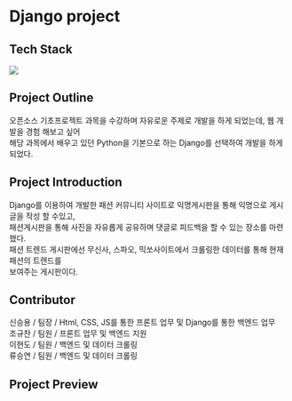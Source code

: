 # Django project

## Tech Stack
<img src="https://img.shields.io/badge/django-092E20?style=for-the-badge&logo=django&logoColor=white">

## Project Outline
오픈소스 기초프로젝트 과목을 수강하며 자유로운 주제로 개발을 하게 되었는데, 웹 개발을 경험 해보고 싶어<br>
해당 과목에서 배우고 있던 Python을 기본으로 하는 Django를 선택하여 개발을 하게 되었다.
<br>
## Project Introduction
Django를 이용하여 개발한 패션 커뮤니티 사이트로 익명게시판을 통해 익명으로 게시글을 작성 할 수있고,<br>
패션게시판을 통해 사진을 자유롭게 공유하며 댓글로 피드백을 할 수 있는 장소를 마련했다.
<br>
패션 트렌드 게시판에선 무신사, 스파오, 믹쏘사이트에서 크롤링한 데이터를 통해 현재 패션의 트렌드를<br>
보여주는 게시판이다.
<br>

## Contributor
신승용 / 팀장 / Html, CSS, JS를 통한 프론트 업무 및 Django를 통한 백엔드 업무 <br>
조규찬 / 팀원 / 프론트 업무 및 백엔드 지원<br>
이현도 / 팀원 / 백엔드 및 데이터 크롤링<br>
류승연 / 팀원 / 백엔드 및 데이터 크롤링<br>

## Project Preview